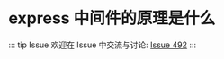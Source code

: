 # express 中间件的原理是什么



::: tip Issue 
 欢迎在 Issue 中交流与讨论: [Issue 492](https://github.com/shfshanyue/Daily-Question/issues/492) 
:::



